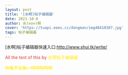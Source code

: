 ```yaml
---
layout: post
title: '[水啊]帖子编辑器'
date: 2021-10-8
author: 水(⊙o⊙)啊
cover: 'https://tuapi.eees.cc/dongman/img48410307.jpg'
tags: 帖子编辑器
---
```

</p>
<p>
	[水啊]帖子编辑器快速入口:<a href="http://www.shui.tk/write/">http://www.shui.tk/write/</a>
</p>
<p>
	<span style="color:#E53333;">All the text of this by&nbsp;<span style="background-color:#FFE500;"><span style="color:#FFE500;"><span style="background-color:#FFFFFF;"><strong><span style="background-color:#FFFFFF;"></span></strong><strong></strong>水<u></u>啊帖子编辑器</span></span></span></span>
</p>
<p>
	<span style="color:#E53333;"><span style="background-color:#FFE500;"><span style="color:#FFE500;"><span style="background-color:#FFFFFF;"><s>你看不见我，呵呵呵呵呵</s></span></span></span></span><s></s>
</p>
